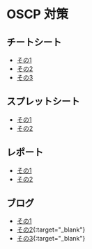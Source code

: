 # OSCP 対策
## チートシート
- [その1](https://github.com/camercu/oscp-prep/blob/main/CHEATSHEET.md)
- [その2](https://github.com/xsudoxx/OSCP/blob/main/README.md)
- [その3](https://laysakura.notion.site/PEN-200-OSCP-Cheat-Sheet-46c32d0d33954262b1a2e825e03e7e33)

## スプレットシート
- [その1](https://docs.google.com/spreadsheets/d/13g6RFbaS-5KJcETONOSSV7vNSh9OXCgbNak8WM2H1A0/edit?gid=1858408689#gid=1858408689)
- [その2](https://docs.google.com/spreadsheets/d/1jDu6jmv_8evaS4h8wUvpjlM4IePn_VOkSIXdRnOi3X0/edit?gid=1414956906#gid=1414956906)

## レポート
- [その1](https://github.com/noraj/OSCP-Exam-Report-Template-Markdown)
- [その2](https://github.com/Syslifters/sysreptor)

## ブログ
- [その1](https://www.leon-tec.co.jp/blog/11450/)
- [その2](https://qiita.com/2MB/items/608e4b3a9ea89d0cbfad){:target="_blank"}
- [その3](https://laysakura.github.io/2024/06/17/oscp/){:target="_blank"}
